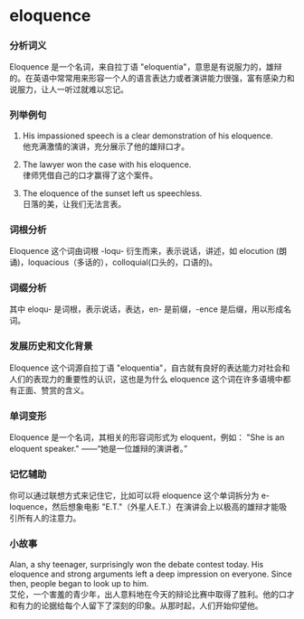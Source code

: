 # eloquence

### 分析词义

  

Eloquence 是一个名词，来自拉丁语 "eloquentia"，意思是有说服力的，雄辩的。在英语中常常用来形容一个人的语言表达力或者演讲能力很强，富有感染力和说服力，让人一听过就难以忘记。

  

### 列举例句

  

1.  His impassioned speech is a clear demonstration of his eloquence.  
    他充满激情的演讲，充分展示了他的雄辩口才。
    
      
    
2.  The lawyer won the case with his eloquence.  
    律师凭借自己的口才赢得了这个案件。
    
      
    
3.  The eloquence of the sunset left us speechless.  
    日落的美，让我们无法言表。
    
      
    

  

### 词根分析

  

Eloquence 这个词由词根 -loqu- 衍生而来，表示说话，讲述，如 elocution (朗诵)，loquacious（多话的），colloquial(口头的，口语的)。

  

### 词缀分析

  

其中 eloqu- 是词根，表示说话，表达，en- 是前缀，-ence 是后缀，用以形成名词。

  

### 发展历史和文化背景

  

Eloquence 这个词源自拉丁语 "eloquentia"，自古就有良好的表达能力对社会和人们的表现力的重要性的认识，这也是为什么 eloquence 这个词在许多语境中都有正面、赞赏的含义。

  

### 单词变形

  

Eloquence 是一个名词，其相关的形容词形式为 eloquent，例如： "She is an eloquent speaker." ——“她是一位雄辩的演讲者。”

  

### 记忆辅助

  

你可以通过联想方式来记住它，比如可以将 eloquence 这个单词拆分为 e-loquence，然后想象电影 "E.T."（外星人E.T.）在演讲会上以极高的雄辩才能吸引所有人的注意力。

  

### 小故事

  

Alan, a shy teenager, surprisingly won the debate contest today. His eloquence and strong arguments left a deep impression on everyone. Since then, people began to look up to him.  
艾伦，一个害羞的青少年，出人意料地在今天的辩论比赛中取得了胜利。他的口才和有力的论据给每个人留下了深刻的印象。从那时起，人们开始仰望他。
